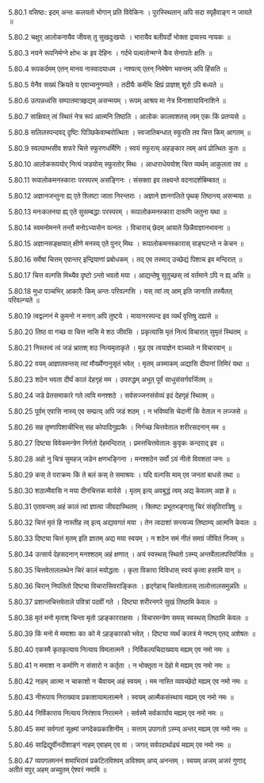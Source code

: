 5.80.1
वसिष्ठः:
इदम् अन्तः कलयतो भोगान् प्रति विवेकिनः ।
पुरस्स्थितान् अपि सदा स्पृहैवाङ्ग न जायते ॥


5.80.2
चक्षुर् आलोकनायैव जीवस् तु सुखदुःखयोः ।
भारायैव बलीवर्दो भोक्ता द्रव्यस्य नायकः ॥


5.80.3
नयने रूपनिर्मग्ने क्षोभः क इव देहिनः ।
गर्दभे पल्वलोन्मग्ने कैव सेनापतेः क्षतिः ॥


5.80.4
रूपकर्दमम् एतन् मानय नास्वादयाधम ।
नश्यत्य् एतन् निमेषेण भवन्तम् अपि हिंसति ॥


5.80.5
येनैव सख्यं क्रियते य एवाभ्यनुगम्यते ।
तदीयैः कर्मभिः क्षिप्रं प्राज्ञश् शूरो ऽपि बध्यते ॥


5.80.6
उत्पन्नध्वंसि सम्पातमात्रहृद्यम् असन्मयम् ।
रूपम् आश्रय मा नेत्र विनाशायाविनाशिने ॥


5.80.7
साक्षिवत् त्वं स्थितं नेत्र रूपं आत्मनि तिष्ठति ।
आलोकः कालवशतस् त्वम् एकः किं प्रतप्यसे ॥


5.80.8
सलिलस्पन्दवद् दृष्टिः पिञ्छिकेवाम्बरोत्थिता ।
स्वजातिबन्धात् स्फुरति तव चित्त किम् आगतम् ॥


5.80.9
स्वल्पाम्भसीव शफरे चित्ते स्फुरणधर्मिणि ।
स्वयं स्फुरत्य् अहङ्कार त्वम् अयं प्रोत्थितः कुतः ॥


5.80.10
आलोकरूपयोर् नित्यं जडयोस् स्फुरतोर् मिथः ।
आधाराधेययोश् चित्त व्यर्थम् आकुलता तव ॥


5.80.11
रूपालोकमनस्काराः परस्परम् असङ्गिनः ।
संसक्ता इव लक्ष्यन्ते वदनादर्शबिम्बवत् ॥


5.80.12
अज्ञानजन्तुना ह्य् एते श्लिष्टा जाता निरन्तराः ।
अज्ञाने ज्ञानगलिते पृथक् तिष्ठन्त्य् असन्मयाः ॥


5.80.13
मनःकलनया ह्य् एते सुसम्बद्धाः परस्परम् ।
रूपालोकमनस्कारा दारूणि जतुना यथा ॥


5.80.14
स्वमनोमनने तन्तौ मनोऽभ्यासेन यत्नतः ।
विचाराच् छेदम् आयाते छिन्नैवाज्ञानभावना ॥


5.80.15
अज्ञानसङ्क्षयात् क्षीणे मनस्य् एते पुनर् मिथः ।
रूपालोकमनस्कारास् सङ्घटन्ते न केचन ॥


5.80.16
सर्वेषां चित्तम् एवान्तर् इन्द्रियाणां प्रबोधकम् ।
तद् एव तस्माद् उच्छेद्यं पिशाच इव मन्दिरात् ॥


5.80.17
चित्त वल्गसि मिथ्यैव दृष्टो ऽन्तो भवतो मया ।
आद्यन्तेषु सुतुच्छस् त्वं वर्तमाने ऽपि न ह्य् असि ॥


5.80.18
मुधा पञ्चभिर् आकारैः किम् अन्तः परिवल्गसि ।
यस् त्वां त्व् आम् इति जानाति तस्यैतत् परिवल्ग्यते ॥


5.80.19
त्वद्वल्गनं मे कुमनो न मनाग् अपि तुष्टये ।
मायानरस्पन्द इव व्यर्थं वृत्तिषु दह्यसे ॥


5.80.20
तिष्ठ वा गच्छ वा चित्त नासि मे शठ जीवसि ।
प्रकृत्यासि मृतं नित्यं विचारात् सुमृतं स्थितम् ॥


5.80.21
निस्तत्त्वं त्वं जडं भ्रातश् शठ नित्यमृताकृते ।
मूढ एव त्वयाज्ञेन वञ्च्यते न विचारवान् ॥


5.80.22
वयम् आज्ञातवन्तस् त्वां मौर्ख्येणानुसृतं भवेत् ।
मृतम् अस्माकम् अद्यासि दीपानां तिमिरं यथा ॥


5.80.23
शठेन भवता दीर्घं कालं देहगृहं मम ।
उपरुद्धम् अभूत् पूर्वं साधुसंसर्गवर्जितम् ॥


5.80.24
जडे प्रेतसमाकारे गते त्वयि मनश्शठे ।
सर्वसज्जनसंसेव्यं इदं देहगृहं स्थितम् ॥


5.80.25
पूर्वम् एवासि नास्य् एव सम्प्रत्य् अपि जडं शठम् ।
न भविष्यसि चेदानीं किं वेताल न लज्जसे ॥


5.80.26
सह तृष्णापिशाचीभिस् सह कोपादिगुह्यकैः ।
निर्गच्छ चित्तवेताल शरीरसदनान् मम ॥


5.80.27
दिष्ट्या विवेकमन्त्रेण निर्गतो देहमन्दिरात् ।
प्रमत्तचित्तवेतालः कुवृकः कन्दराद् इव ॥


5.80.28
अहो नु चित्रं सुमहज् जडेन क्षणभङ्गिना ।
मनश्शठेन सर्वो ऽयं नीतो विवशतां जनः ॥


5.80.29
कस् ते पराक्रमः किं ते बलं कस् ते समाश्रयः ।
यदि वल्गसि माम् एव जनतां बाधसे तथा ॥


5.80.30
शठात्मैवासि न मया दीनचित्तक मार्यसे ।
मृतम् इत्य् अवबुद्धं त्वम् अद्य केवलम् अज्ञ हे ॥


5.80.31
एतावन्तम् अहं कालं त्वां ज्ञात्वा जीवदास्थितम् ।
क्लिष्टः प्रभूतभङ्गासु चिरं संसृतिरात्रिषु ॥


5.80.32
चित्तं मृतं हि नास्तीह त्व् इत्य् अद्यावगतं मया ।
तेन त्वदाशां सन्त्यज्य तिष्ठाम्य् आत्मनि केवलः ॥


5.80.33
दिष्ट्या चित्तं मृतम् इति ज्ञातम् अद्य मया स्वयम् ।
न शठेन समं नीतं समग्रं जीवितं निजम् ॥


5.80.34
उत्सार्य देहसदनान् मनश्शठम् अहं क्षणात् ।
अयं स्वस्थस् स्थितो ऽस्म्य् अन्तर्वेतालपरिवर्जितः ॥


5.80.35
चित्तवेताललब्धेन चिरं कालं मयोद्धताः ।
कृता विकारा विविधास् स्वयं कृत्वा हसामि यान् ॥


5.80.36
चिरान् निपतितो दिष्ट्या विचारासिवराङ्कितः ।
हृद्गेहाच् चित्तवेतालस् तालोत्तालसमुन्नतिः ॥


5.80.37
प्रशान्तचित्तवेताले पवित्रां पदवीं गते ।
दिष्ट्या शरीरनगरे सुखं तिष्ठामि केवलः ॥


5.80.38
मृतं मनो मृताश् चिन्ता मृतो ऽहङ्कारराक्षसः ।
विचारमन्त्रेण समस् स्वस्थस् तिष्ठामि केवलः ॥


5.80.39
किं मनो मे ममाशाः काः को मे ऽहङ्कारको भवेत् ।
दिष्ट्या व्यर्थं कलत्रं मे नष्टम् एतद् अशेषतः ॥


5.80.40
एकस्मै कृतकृत्याय नित्याय विमलात्मने ।
निर्विकल्पचिदाख्याय मह्यम् एव नमो नमः ॥


5.80.41
न ममाशा न कर्माणि न संसारो न कर्तृता ।
न भोक्तृता न देहो मे मह्यम् एव नमो नमः ॥


5.80.42
नाहम् आत्मा न चाकाशो न चैवायम् अहं स्वयम् ।
मम नास्ति व्यवच्छेदो मह्यम् एव नमो नमः ॥


5.80.43
नीरूपाय निराख्याय प्रकाशायामलात्मने ।
स्वयम् आत्मैकसंस्थाय मह्यम् एव नमो नमः ॥


5.80.44
निर्विकाराय नित्याय निरंशाय निरात्मने ।
सर्वस्मै सर्वकार्याय मह्यम् एव नमो नमः ॥


5.80.45
समां सर्वगतां सूक्ष्मां जगदेकप्रकाशिनीम् ।
सत्ताम् उपागतो ऽस्म्य् अन्तर् मह्यम् एव नमो नमः ॥


5.80.46
साद्रिद्यूर्वीनदीशाङ्गं नाहम् एवाहम् एव वा ।
जगत् सर्वपदार्थाढ्यं मह्यम् एव नमो नमः ॥


5.80.47
व्यपगतमननं शमाभिरामं प्रकटितविश्वम् अविश्वम् अप्य् अनन्तम् ।
स्वयम् अजम् अजरं गुणाद् अतीतं वपुर् अहम् अच्युतम् ऐश्वरं नमामि ॥

